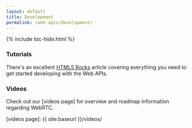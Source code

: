 ```yaml
---
layout: default
title: Development
permalink: /web-apis/development/
---
```



{% include toc-hide.html %}


### Tutorials

There's an excellent [HTML5 Rocks] article covering everything you need to get
started developing with the Web APIs.


### Videos

Check out our [videos page] for overview and roadmap information regarding
WebRTC.

[HTML5 Rocks]: http://www.html5rocks.com/en/tutorials/webrtc/basics/
[videos page]: {{ site.baseurl }}/videos/
